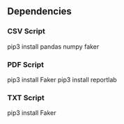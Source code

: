 ## Dependencies

### CSV Script
pip3 install pandas numpy faker

### PDF Script
pip3 install Faker
pip3 install reportlab

### TXT Script
pip3 install Faker


